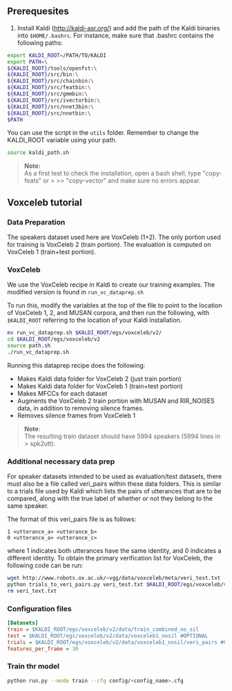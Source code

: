 ## Prerequesites

1. Install Kaldi (http://kaldi-asr.org/) and  add the path of the Kaldi binaries into `$HOME/.bashrc`. For instance, make sure that .bashrc contains the following paths:
```sh
export KALDI_ROOT=/PATH/TO/KALDI
export PATH=\
${KALDI_ROOT}/tools/openfst:\
${KALDI_ROOT}/src/bin:\
${KALDI_ROOT}/src/chainbin:\
${KALDI_ROOT}/src/featbin:\
${KALDI_ROOT}/src/gmmbin:\
${KALDI_ROOT}/src/ivectorbin:\
${KALDI_ROOT}/src/nnet3bin:\
${KALDI_ROOT}/src/nnetbin:\
$PATH
```
You can use the script in the `utils` folder. Remember to change the KALDI_ROOT variable using your path.
```sh
source kaldi_path.sh
```
> **Note:**  
> As a first test to check the installation, open a bash shell, type "copy-feats" or > >> "copy-vector" and make sure no errors appear.

## Voxceleb tutorial

### Data Preparation
The speakers dataset used here are VoxCeleb (1+2). The only portion used for training is VoxCeleb 2 (train portion). The evaluation is computed on VoxCeleb 1 (train+test portion).

### VoxCeleb
We use the VoxCeleb recipe in Kaldi to create our training examples.
The modified version is found in `run_vc_dataprep.sh`

To run this, modify the variables at the top of the file to point to the location of VoxCeleb 1, 2, and MUSAN corpora, and then run the following, with `$KALDI_ROOT` referring to the location of your Kaldi installation.

```sh
mv run_vc_dataprep.sh $KALDI_ROOT/egs/voxceleb/v2/
cd $KALDI_ROOT/egs/voxceleb/v2
source path.sh
./run_vc_dataprep.sh
```


Running this dataprep recipe does the following:

* Makes Kaldi data folder for VoxCeleb 2 (just train portion)
* Makes Kaldi data folder for VoxCeleb 1 (train+test portion)
* Makes MFCCs for each dataset
* Augments the VoxCeleb 2 train portion with MUSAN and RIR_NOISES data, in addition to removing silence frames.
* Removes silence frames from VoxCeleb 1

> **Note**:  
> The resulting train dataset should have 5994 speakers (5994 lines in > spk2utt).


### Additional necessary data prep
For speaker datasets intended to be used as evaluation/test datasets, there must also be a file called veri_pairs within these data folders. This is similar to a trials file used by Kaldi which lists the pairs of utterances that are to be compared, along with the true label of whether or not they belong to the same speaker.

The format of this veri_pairs file is as follows:
```
1 <utterance_a> <utterance_b>
0 <utterance_a> <utterance_c>
```

where 1 indicates both utterances have the same identity, and 0 indicates a different identity. To obtain the primary verification list for VoxCeleb, the following code can be run:

```sh
wget http://www.robots.ox.ac.uk/~vgg/data/voxceleb/meta/veri_test.txt
python trials_to_veri_pairs.py veri_test.txt $KALDI_ROOT/egs/voxceleb/v2/data/voxceleb1_nosil/veri_pairs
rm veri_text.txt
```

### Configuration files

```ini
[Datasets]
train = $KALDI_ROOT/egs/voxceleb/v2/data/train_combined_no_sil
test = $KALDI_ROOT/egs/voxceleb/v2/data/voxceleb1_nosil #OPTIONAL
trials = $KALDI_ROOT/egs/voxceleb/v2/data/voxceleb1_nosil/veri_pairs #OPTIONAL
features_per_frame = 30
```


### Train thr model

```sh
python run.py --mode train --cfg config/<config_name>.cfg
```
